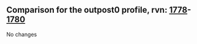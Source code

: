 ## Comparison for the outpost0 profile, rvn: [1778](https://github.com/PRO100KatYT/FortniteProfileRevisions/tree/main/profiles/outpost0/1778%20outpost0.json)-[1780](https://github.com/PRO100KatYT/FortniteProfileRevisions/tree/main/profiles/outpost0/1780%20outpost0.json)

No changes

